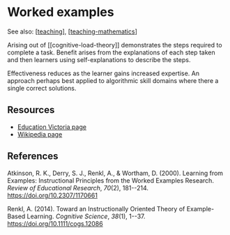 <!--
 Copyright (C) 2023 David Jones
 
 This file is part of memex.
 
 memex is free software: you can redistribute it and/or modify
 it under the terms of the GNU General Public License as published by
 the Free Software Foundation, either version 3 of the License, or
 (at your option) any later version.
 
 memex is distributed in the hope that it will be useful,
 but WITHOUT ANY WARRANTY; without even the implied warranty of
 MERCHANTABILITY or FITNESS FOR A PARTICULAR PURPOSE.  See the
 GNU General Public License for more details.
 
 You should have received a copy of the GNU General Public License
 along with memex.  If not, see <http://www.gnu.org/licenses/>.
-->

# Worked examples

See also: [[teaching]], [[teaching-mathematics]]

Arising out of [[cognitive-load-theory]] demonstrates the steps required to complete a task. Benefit arises from the explanations of each step taken and then learners using self-explanations to describe the steps.

Effectiveness reduces as the learner gains increased expertise. An approach perhaps best applied to algorithmic skill domains where there a single correct solutions.


## Resources

- [Education Victoria page](https://fuse.education.vic.gov.au/ResourcePackage/ByPin?pin=5PWZ4F)
- [Wikipedia page](https://en.wikipedia.org/wiki/Worked-example_effect)

## References

Atkinson, R. K., Derry, S. J., Renkl, A., & Wortham, D. (2000). Learning from Examples: Instructional Principles from the Worked Examples Research. *Review of Educational Research*, *70*(2), 181--214. <https://doi.org/10.2307/1170661>

Renkl, A. (2014). Toward an Instructionally Oriented Theory of Example-Based Learning. *Cognitive Science*, *38*(1), 1--37. <https://doi.org/10.1111/cogs.12086>

[//begin]: # "Autogenerated link references for markdown compatibility"
[teaching]: teaching "Teaching"
[teaching-mathematics]: Mathematics/teaching-mathematics "Teaching Mathematics"
[//end]: # "Autogenerated link references"